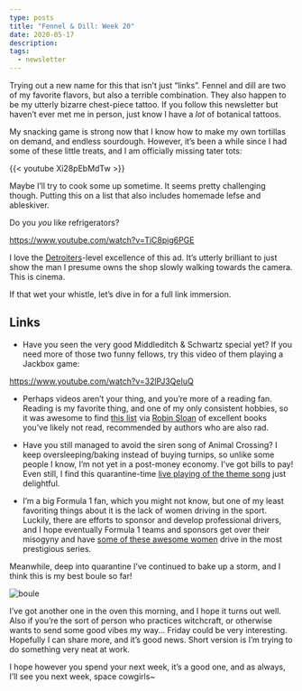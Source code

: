 ```yaml
---
type: posts
title: "Fennel & Dill: Week 20"
date: 2020-05-17
description: 
tags:
  - newsletter
---
```


Trying out a new name for this that isn’t just “links”. Fennel and dill are two of my favorite flavors, but also a terrible combination. They also happen to be my utterly bizarre chest-piece tattoo. If you follow this newsletter but haven’t ever met me in person, just know I have a _lot_ of botanical tattoos. 

My snacking game is strong now that I know how to make my own tortillas on demand, and endless sourdough. However, it’s been a while since I had some of these little treats, and I am officially missing tater tots:

{{< youtube Xi28pEbMdTw >}}

Maybe I’ll try to cook some up sometime. It seems pretty challenging though. Putting this on a list that also includes homemade lefse and ableskiver.

Do you _you_ like refrigerators?

https://www.youtube.com/watch?v=TiC8pig6PGE

I love the [Detroiters](http://www.cc.com/shows/detroiters)-level excellence of this ad. It’s utterly brilliant to just show the man I presume owns the shop slowly walking towards the camera. This is cinema.

If that wet your whistle, let’s dive in for a full link immersion.

## Links

- Have you seen the very good Middleditch & Schwartz special yet? If you need more of those two funny fellows, try this video of them playing a Jackbox game:

https://www.youtube.com/watch?v=32lPJ3QeIuQ

- Perhaps videos aren’t your thing, and you’re more of a reading fan. Reading is my favorite thing, and one of my only consistent hobbies, so it was awesome to find [this list](https://lithub.com/26-books-from-the-last-decade-that-if-you-havent-read-you-should/) via [Robin Sloan](https://www.robinsloan.com) of excellent books you’ve likely not read, recommended by authors who are also rad.

- Have you still managed to avoid the siren song of Animal Crossing? I keep oversleeping/baking instead of buying turnips, so unlike some people I know, I’m not yet in a post-money economy. I’ve got bills to pay! Even still, I find this quarantine-time [live playing of the theme song](https://twitter.com/animalcrossing/status/1261295269338992640?s=20) just delightful.

- I’m a big Formula 1 fan, which you might not know, but one of my least favoriting things about it is the lack of women driving in the sport. Luckily, there are efforts to sponsor and develop professional drivers, and I hope eventually Formula 1 teams and sponsors get over their misogyny and have [some of these awesome women](https://wseries.com) drive in the most prestigious series.

Meanwhile, deep into quarantine I’ve continued to bake up a storm, and I think this is my best boule so far! 

![boule](https://www.brookshelley.com/photos/boule.jpg)

I’ve got another one in the oven this morning, and I hope it turns out well. Also if you’re the sort of person who practices witchcraft, or otherwise wants to send some good vibes my way... Friday could be very interesting. Hopefully I can share more, and it’s good news. Short version is I’m trying to do something very neat at work.

I hope however you spend your next week, it’s a good one, and as always, I’ll see you next week, space cowgirls~
